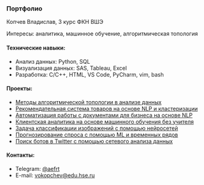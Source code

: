 ### Портфолио

Копчев Владислав, 3 курс ФКН ВШЭ

Интересы: аналитика, машинное обучение, алгоритмическая топология

#### Технические навыки:

- Анализ данных: Python, SQL
- Визуализация данных: SAS, Tableau, Excel
- Разработка: C/C++, HTML, VS Code, PyCharm, vim, bash

#### Проекты:

- [Методы алгоритмической топологии в анализе данных](https://github.com/aefrt/project-topology)
- [Рекомендательная система товаров на основе NLP и кластеризации](https://github.com/aefrt/database-theory)
- [Автоматизация работы с документами для бизнеса на основе NLP](https://github.com/aefrt/ner-disclosure)
- [Клиентская аналитика на основе машинного обучения без учителя]()
- [Задача классификации изображений с помощью нейросетей]()
- [Прогнозирование спроса с помощью ML и временных рядов]()
- [Поиск ботов в Twitter с помощью сетевого анализа данных]()

#### Контакты:

- Telegram: [@aefrt](https://t.me/aefrt)
- E-mail: vokopchev@edu.hse.ru
